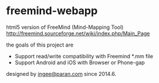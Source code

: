 freemind-webapp
===============

html5 version of FreeMind (Mind-Mapping Tool)
http://freemind.sourceforge.net/wiki/index.php/Main_Page

the goals of this project are

- Support read/write compatibility with Freemind *.mm file
- Support Android and iOS with Browser or Phone-gap

designed by ingee@paran.com
since 2014.6.
